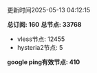 更新时间2025-05-13 04:12:15

**总订阅: 160**
**总节点: 33768**
- vless节点: 12455
- hysteria2节点: 5

**google ping有效节点: 410**
